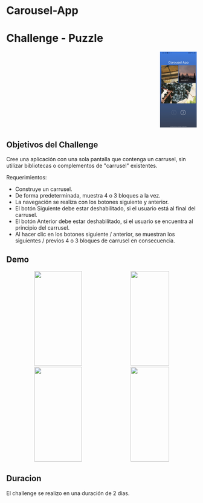 # Carousel-App

# Challenge - Puzzle 

<p align="right">
  <img height="200" src="./assets/inicioImagen.png" />
</p>

## Objetivos del Challenge

Cree una aplicación con una sola pantalla que contenga un carrusel, sin utilizar bibliotecas o complementos de "carrusel" existentes.

Requerimientos:
- Construye un carrusel.
- De forma predeterminada, muestra 4 o 3 bloques a la vez.
- La navegación se realiza con los botones siguiente y anterior.
- El botón Siguiente debe estar deshabilitado, si el usuario está al final del carrusel.
- El botón Anterior debe estar deshabilitado, si el usuario se encuentra al principio del carrusel.
- Al hacer clic en los botones siguiente / anterior, se muestran los siguientes / previos 4 o 3 bloques de carrusel en consecuencia.

## Demo
<div align="center">
   <img height="250" width="50%" src="./imgDemo/2.png" />
  <img height="250" width="45%" src="./imgDemo/1.png" />
  <img height="250" width="50%" src="./imgDemo/3.png" />
  <img height="250" width="45%" src="./imgDemo/4.png" />
</div>


## Duracion

El challenge se realizo en una duración de 2 dias.
